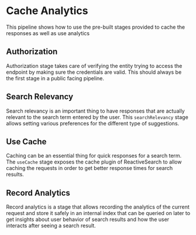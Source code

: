 # Cache Analytics

This pipeline shows how to use the pre-built stages provided to cache the responses as well as use analytics

## Authorization

Authorization stage takes care of verifying the entity trying to access the endpoint by making sure the credentials are valid. This should always be the first stage in a public facing pipeline.

## Search Relevancy

Search relevancy is an important thing to have responses that are actually relevant to the search term entered by the user. This `searchRelevancy` stage allows setting various preferences for the different type of suggestions.

## Use Cache

Caching can be an essential thing for quick responses for a search term. The `useCache` stage exposes the cache plugin of ReactiveSearch to allow caching the requests in order to get better response times for search results.

## Record Analytics

Record analytics is a stage that allows recording the analytics of the current request and store it safely in an internal index that can be queried on later to get insights about user behavior of search results and how the user interacts after seeing a search result.